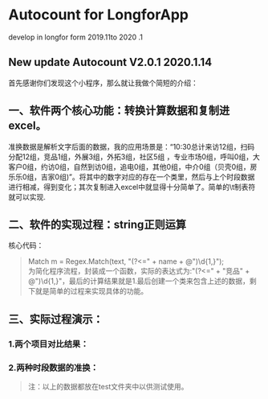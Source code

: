 # Autocount for LongforApp  
develop in longfor form 2019.11to 2020 .1  

New update Autocount V2.0.1 2020.1.14  
--------------------------------

首先感谢你们发现这个小程序，那么就让我做个简短的介绍：  

## 一、软件两个核心功能：转换计算数据和复制进excel。  
  准换数据是解析文字后面的数据，我的应用场景是：“10:30总计来访12组，扫码分配12组，竞品1组，外展3组，外拓3组，社区5组 ，专业市场0组，呼叫0组，大客户0组，约访0组，自然到访0组，追电0组，其他0组，中介0组（贝壳0组，房乐乐0组，吉家0组)”。将其中的数字对应的存在一个类里，然后与上个时段数据进行相减，得到变化；其次复制进入excel中就显得十分简单了。简单的\t制表符就可以实现.  
  
## 二、软件的实现过程：string正则运算  
   核心代码：  
  > Match m = Regex.Match(text, "(?<=" + name + @")\d{1,}");  
  为简化程序流程，封装成一个函数，实际的表达式为:"(?<=" + "竞品" + @")\d{1,}"，最后的计算结果就是1.最后创建一个类来包含上述的数据，剩下就是简单的过程来实现具体的功能。  
  
## 三、实际过程演示：  
  ### 1.两个项目对比结果：  
    
  ### 2.两种时段数据的准换：  
    
  >注：以上的数据都放在test文件夹中以供测试使用。  
